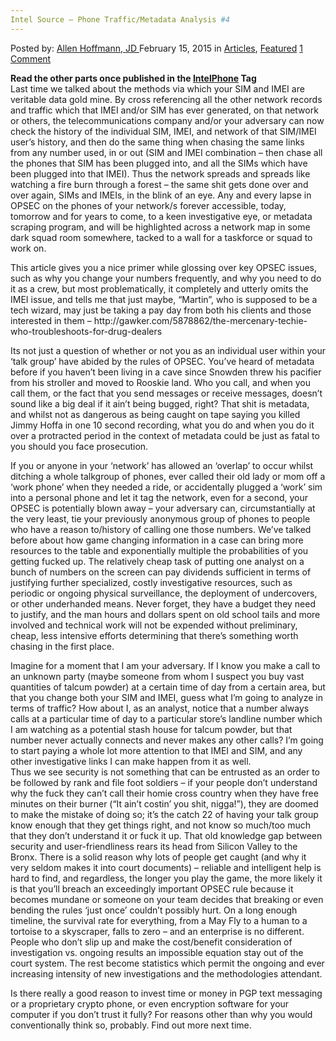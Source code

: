 ```yaml
---
Intel Source – Phone Traffic/Metadata Analysis #4
---
```

<article class="post-listing post-8431 post type-post status-publish format-standard has-post-thumbnail hentry category-deepdot-news tag-intelphone">
<div class="post-inner">
<p class="post-meta">
<span>Posted by: <a href="https://www.deepdotweb.com/author/lionelhutz/" title="">Allen Hoffmann, JD </a></span>
<span>February 15, 2015</span>
<span>in <a href="https://www.deepdotweb.com/category/articles/" rel="category tag">Articles</a>, <a href="https://www.deepdotweb.com/category/deepdot-news/" rel="category tag">Featured</a></span>
<span><a href="https://www.deepdotweb.com/2015/02/15/intel-source-phone-trafficmetadata/#comments">1 Comment</a></span>
</p>
<div class="clear"></div>
<div class="entry">
<p><strong>Read the other parts once published in the <a href="http://www.deepdotweb.com/tag/IntelPhone/">IntelPhone</a> Tag</strong><br />
    Last time we talked about the methods via which your SIM and IMEI are veritable data gold mine. By cross referencing all the other network records and traffic which that IMEI and/or SIM has ever generated, on that network or others, the telecommunications company and/or your adversary can now check the history of the individual SIM, IMEI, and network of that SIM/IMEI user’s history, and then do the same thing when chasing the same links from any number used, in or out (SIM and IMEI combination – then chase all the phones that SIM has been plugged into, and all the SIMs which have been plugged into that IMEI). Thus the network spreads and spreads like watching a fire burn through a forest – the same shit gets done over and over again, SIMs and IMEIs, in the blink of an eye. Any and every lapse in OPSEC on the phones of your network/s forever accessible, today, tomorrow and for years to come, to a keen investigative eye, or metadata scraping program, and will be highlighted across a network map in some dark squad room somewhere, tacked to a wall for a taskforce or squad to work on.</p>
<p>This article gives you a nice primer while glossing over key OPSEC issues, such as why you change your numbers frequently, and why you need to do it as a crew, but most problematically, it completely and utterly omits the IMEI issue, and tells me that just maybe, “Martin”, who is supposed to be a tech wizard, may just be taking a pay day from both his clients and those interested in them &#8211; http://gawker.com/5878862/the-mercenary-techie-who-troubleshoots-for-drug-dealers</p>
<p>Its not just a question of whether or not you as an individual user within your ‘talk group’ have abided by the rules of OPSEC. You’ve heard of metadata before if you haven’t been living in a cave since Snowden threw his pacifier from his stroller and moved to Rooskie land. Who you call, and when you call them, or the fact that you send messages or receive messages, doesn’t sound like a big deal if it ain’t being bugged, right? That shit is metadata, and whilst not as dangerous as being caught on tape saying you killed Jimmy Hoffa in one 10 second recording, what you do and when you do it over a protracted period in the context of metadata could be just as fatal to you should you face prosecution.</p>
<p>If you or anyone in your ‘network’ has allowed an ‘overlap’ to occur whilst ditching a whole talkgroup of phones, ever called their old lady or mom off a ‘work phone’ when they needed a ride, or accidentally plugged a ‘work’ sim into a personal phone and let it tag the network, even for a second, your OPSEC is potentially blown away – your adversary can, circumstantially at the very least, tie your previously anonymous group of phones to people who have a reason to/history of calling one those numbers. We’ve talked before about how game changing information in a case can bring more resources to the table and exponentially multiple the probabilities of you getting fucked up. The relatively cheap task of putting one analyst on a bunch of numbers on the screen can pay dividends sufficient in terms of justifying further specialized, costly investigative resources, such as periodic or ongoing physical surveillance, the deployment of undercovers, or other underhanded means. Never forget, they have a budget they need to justify, and the man hours and dollars spent on old school tails and more involved and technical work will not be expended without preliminary, cheap, less intensive efforts determining that there’s something worth chasing in the first place.</p>
<p>Imagine for a moment that I am your adversary. If I know you make a call to an unknown party (maybe someone from whom I suspect you buy vast quantities of talcum powder) at a certain time of day from a certain area, but that you change both your SIM and IMEI, guess what I’m going to analyze in terms of traffic? How about I, as an analyst, notice that a number always calls at a particular time of day to a particular store’s landline number which I am watching as a potential stash house for talcum powder, but that number never actually connects and never makes any other calls? I’m going to start paying a whole lot more attention to that IMEI and SIM, and any other investigative links I can make happen from it as well.<br />
    Thus we see security is not something that can be entrusted as an order to be followed by rank and file foot soldiers – if your people don’t understand why the fuck they can’t call their homie cross country when they have free minutes on their burner (“It ain’t costin’ you shit, nigga!”), they are doomed to make the mistake of doing so; it’s the catch 22 of having your talk group know enough that they get things right, and not know so much/too much that they don’t understand it or fuck it up. That old knowledge gap between security and user-friendliness rears its head from Silicon Valley to the Bronx. There is a solid reason why lots of people get caught (and why it very seldom makes it into court documents) – reliable and intelligent help is hard to find, and regardless, the longer you play the game, the more likely it is that you’ll breach an exceedingly important OPSEC rule because it becomes mundane or someone on your team decides that breaking or even bending the rules ‘just once’ couldn’t possibly hurt. On a long enough timeline, the survival rate for everything, from a May Fly to a human to a tortoise to a skyscraper, falls to zero – and an enterprise is no different. People who don’t slip up and make the cost/benefit consideration of investigation vs. ongoing results an impossible equation stay out of the court system. The rest become statistics which permit the ongoing and ever increasing intensity of new investigations and the methodologies attendant.</p>
<p>Is there really a good reason to invest time or money in PGP text messaging or a proprietary crypto phone, or even encryption software for your computer if you don’t trust it fully? For reasons other than why you would conventionally think so, probably. Find out more next time.</p>
</div>
<span style="display:none"><a href="https://www.deepdotweb.com/tag/intelphone/" rel="tag">IntelPhone</a></span> <span style="display:none" class="updated">2015-02-15</span>
<div style="display:none" class="vcard author" itemprop="author" itemscope itemtype="http://schema.org/Person"><strong class="fn" itemprop="name"><a href="https://www.deepdotweb.com/author/lionelhutz/" title="Posts by Allen Hoffmann, JD" rel="author">Allen Hoffmann, JD</a></strong></div>
</div>
</article>

